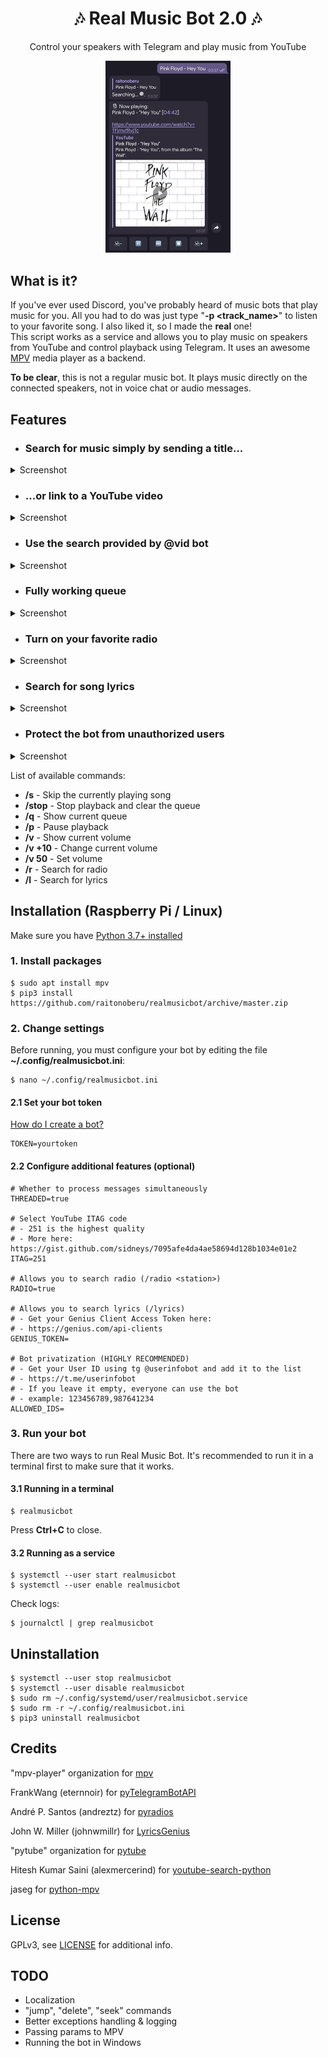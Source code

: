 <h1 align="center">🎶 Real Music Bot 2.0 🎶</h1>

<p align="center">
    Control your speakers with Telegram and play music from YouTube
</p>

<p align="center">
    <img src="screenshots/searching2.png?raw=true" width="200" />
</p>

## What is it?

If you've ever used Discord, you've probably heard of music bots that play music for you. All you had to do was just type "**-p \<track_name\>**" to listen to your favorite song. I also liked it, so I made the **real** one!<br>
This script works as a service and allows you to play music on speakers from YouTube and control playback using Telegram. It uses an awesome [MPV](https://github.com/mpv-player/mpv) media player as a backend.

**To be clear**, this is not a regular music bot. It plays music directly on the connected speakers, not in voice chat or audio messages.

## Features

- ### Search for music simply by sending a title...

<details>
    <summary>Screenshot</summary>
    <img src="screenshots/searching.png?raw=true" width="300"/>
</details>

- ### ...or link to a YouTube video

<details>
    <summary>Screenshot</summary>
    <img src="screenshots/yt.png?raw=true" width="300"/>
</details>

- ### Use the search provided by @vid bot

<details>
    <summary>Screenshot</summary>
    <img src="screenshots/vid.png?raw=true" width="300"/>
</details>

- ### Fully working queue

<details>
    <summary>Screenshot</summary>
    <img src="screenshots/queue.png?raw=true" width="300"/>
</details>

- ### Turn on your favorite radio

<details>
    <summary>Screenshot</summary>
    <img src="screenshots/radio.png?raw=true" width="300"/>
</details>

- ### Search for song lyrics

<details>
    <summary>Screenshot</summary>
    <img src="screenshots/lyrics.png?raw=true" width="300"/>
</details>

- ### Protect the bot from unauthorized users

<details>
    <summary>Screenshot</summary>
    <img src="screenshots/privatization.png?raw=true" width="300"/>
</details>

List of available commands:

- **/s** - Skip the currently playing song
- **/stop** - Stop playback and clear the queue
- **/q** - Show current queue
- **/p** - Pause playback
- **/v** - Show current volume
- **/v +10** - Change current volume
- **/v 50** - Set volume
- **/r** <station> - Search for radio
- **/l** - Search for lyrics


## Installation (Raspberry Pi / Linux)

Make sure you have [Python 3.7+ installed](https://www.python.org/downloads/)

### 1. Install packages

    $ sudo apt install mpv
    $ pip3 install https://github.com/raitonoberu/realmusicbot/archive/master.zip


### 2. Change settings

Before running, you must configure your bot by editing the file **~/.config/realmusicbot.ini**:

    $ nano ~/.config/realmusicbot.ini

#### 2.1 Set your bot token

[How do I create a bot?](https://core.telegram.org/bots#6-botfather)

    TOKEN=yourtoken

#### 2.2 Configure additional features (optional)

    # Whether to process messages simultaneously
    THREADED=true

    # Select YouTube ITAG code
    # - 251 is the highest quality
    # - More here: https://gist.github.com/sidneys/7095afe4da4ae58694d128b1034e01e2
    ITAG=251

    # Allows you to search radio (/radio <station>)
    RADIO=true

    # Allows you to search lyrics (/lyrics)
    # - Get your Genius Client Access Token here:
    # - https://genius.com/api-clients
    GENIUS_TOKEN=

    # Bot privatization (HIGHLY RECOMMENDED)
    # - Get your User ID using tg @userinfobot and add it to the list
    # - https://t.me/userinfobot
    # - If you leave it empty, everyone can use the bot
    # - example: 123456789,987641234
    ALLOWED_IDS=

### 3. Run your bot

There are two ways to run Real Music Bot. It's recommended to run it in a terminal first to make sure that it works.

#### 3.1 Running in a terminal

    $ realmusicbot

Press **Ctrl+C** to close.

#### 3.2 Running as a service

    $ systemctl --user start realmusicbot
    $ systemctl --user enable realmusicbot

Check logs:

    $ journalctl | grep realmusicbot

## Uninstallation

    $ systemctl --user stop realmusicbot
    $ systemctl --user disable realmusicbot
    $ sudo rm ~/.config/systemd/user/realmusicbot.service
    $ sudo rm -r ~/.config/realmusicbot.ini
    $ pip3 uninstall realmusicbot

## Credits

"mpv-player" organization for [mpv](https://github.com/mpv-player/mpv)

FrankWang (eternnoir) for [pyTelegramBotAPI](https://github.com/eternnoir/pyTelegramBotAPI)

André P. Santos (andreztz) for [pyradios](https://github.com/andreztz/pyradios)

John W. Miller (johnwmillr) for [LyricsGenius](https://github.com/johnwmillr/LyricsGenius)

"pytube" organization for [pytube](https://github.com/pytube/pytube)

Hitesh Kumar Saini (alexmercerind) for [youtube-search-python](https://github.com/alexmercerind/youtube-search-python)

jaseg for [python-mpv](https://github.com/jaseg/python-mpv)

## License

GPLv3, see [LICENSE](./LICENSE) for additional info.

## TODO

* Localization
* "jump", "delete", "seek" commands
* Better exceptions handling & logging
* Passing params to MPV
* Running the bot in Windows
